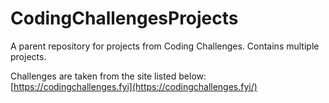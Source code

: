 # CodingChallengesProjects
A parent repository for projects from Coding Challenges. Contains multiple projects.

Challenges are taken from the site listed below:
[https://codingchallenges.fyi](https://codingchallenges.fyi/)
